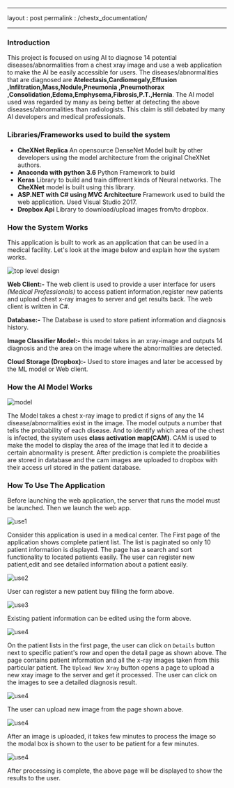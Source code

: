 
---
layout : post
permalink : /chestx_documentation/

---

### Introduction

This project is focused on using AI to diagnose 14 potential diseases/abnormalities from a chest xray image and use a web application to make the AI be easily accessible for users. The diseases/abnormalities that are diagnosed are **Atelectasis,Cardiomegaly,Effusion	,Infiltration,Mass,Nodule,Pneumonia	,Pneumothorax	,Consolidation,Edema,Emphysema,Fibrosis,P.T.,Hernia**. The AI model used was regarded by many as being better at detecting the above diseases/abnormalities than radiologists. This claim is still debated by many AI developers and medical professionals.

### Libraries/Frameworks used to build the system

* **CheXNet Replica** An opensource DenseNet Model built by other developers using the model architecture from the original CheXNet authors.
* **Anaconda with python 3.6** Python Framework to build 
* **Keras** Library to build and train different kinds of Neural networks. The **CheXNet** model is built using this library.
* **ASP.NET with C# using MVC Architecture** Framework used to build the web application. Used Visual Studio 2017.
* **Dropbox Api** Library to download/upload images from/to dropbox.

### How the System Works

This application is built to work as an application that can be used in a medical facility. Let's look at the image below and explain how the system works.

![top level design](/{{site.baseurl}}/assets/images/top_level_design2_chestx.png) 

**Web Client:-** The web client is used to provide a user interface for users *(Medical Professionals)* to access patient information,register new patients and  upload chest x-ray images to server and get results back. The web client is written in C#.

**Database:-** The Database is used to store patient information and diagnosis history.

**Image Classifier Model:-** this model takes in an xray-image and outputs 14 diagnosis and the area on the image where the abnormalities are detected.

**Cloud Storage (Dropbox):-** Used to store images and later be accessed by the ML model or Web client.

### How the AI Model Works

![model](/{{site.baseurl}}/assets/images/model_chestx2.png)

The Model takes a chest x-ray image to predict if signs of any the 14 disease/abnormalities exist in the image. The model outputs a number that tells the probability of each disease. And to identify which area of the chest is infected, the system uses **class activation map(CAM)**. CAM is used to make the model to display the area of the image that led it to decide a certain abnormality is present. After prediction is complete the proabilities are stored in database and the cam images are uploaded to dropbox with their access url stored in the patient database.

### How To Use The Application

Before launching the web application, the server that runs the model must be launched. Then we launch the web app.

![use1](/{{site.baseurl}}/assets/images/chestx_img_1.png)

Consider this application is used in a medical center. The First page of the application shows complete patient list. The list is paginated so only 10 patient information is displayed. The page has a search and sort functionality to located patients easily. The user can register new patient,edit and see detailed information about a patient easily.

![use2](/{{site.baseurl}}/assets/images/chestx_img_2.png)

User can register a new patient buy filling the form above.

![use3](/{{site.baseurl}}/assets/images/chestx_img_3.png)

Existing patient information can be edited using the form above.

![use4](/{{site.baseurl}}/assets/images/chestx_img_4.png)

On the patient lists in the first page, the user can click on `Details` button next to specific patient's row and open the detail page as shown above. The page contains patient information and all the x-ray images taken from this particular patient. The `Upload New Xray` button opens a page to upload a new xray image to the server and get it processed. The user can click on the images to see a detailed diagnosis result.

![use4](/{{site.baseurl}}/assets/images/chestx_img_5.png)

The user can upload new image from the page shown above.

![use4](/{{site.baseurl}}/assets/images/chestx_img_6.png)

After an image is uploaded, it takes few minutes to process the image so the modal box is shown to the user to be patient for a few minutes.

![use4](/{{site.baseurl}}/assets/images/chestx_img_7.jpg)

After processing is complete, the above page will be displayed to show the results to the user. 










  